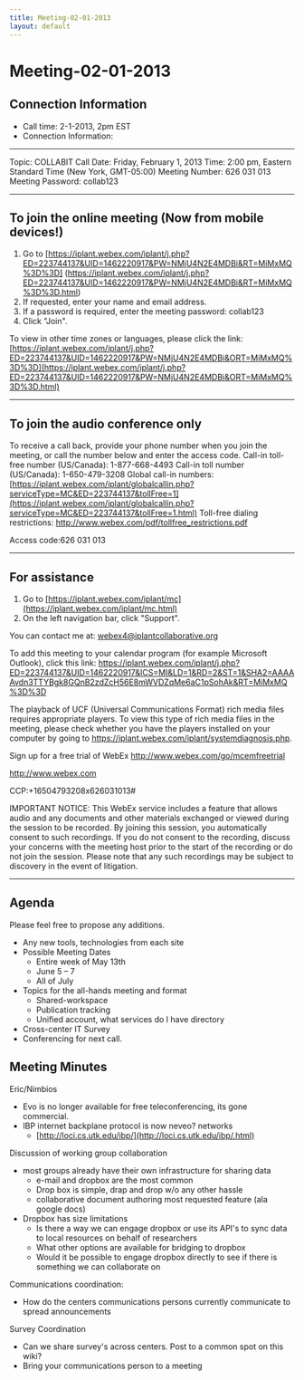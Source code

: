 ```yaml
---
title: Meeting-02-01-2013
layout: default
---
```

# Meeting-02-01-2013 

## Connection Information 

* Call time: 2-1-2013, 2pm EST
* Connection Information: 

---------------------
Topic: COLLABIT Call 
Date: Friday, February 1, 2013 
Time: 2:00 pm, Eastern Standard Time (New York, GMT-05:00) 
Meeting Number: 626 031 013 
Meeting Password: collab123 


------------------------------------------------------- 
To join the online meeting (Now from mobile devices!) 
------------------------------------------------------- 
1. Go to [https://iplant.webex.com/iplant/j.php?ED=223744137&UID=1462220917&PW=NMjU4N2E4MDBi&RT=MiMxMQ%3D%3D] (https://iplant.webex.com/iplant/j.php?ED=223744137&UID=1462220917&PW=NMjU4N2E4MDBi&RT=MiMxMQ%3D%3D.html)
2. If requested, enter your name and email address. 
3. If a password is required, enter the meeting password: collab123 
4. Click "Join". 

To view in other time zones or languages, please click the link: 
[https://iplant.webex.com/iplant/j.php?ED=223744137&UID=1462220917&PW=NMjU4N2E4MDBi&ORT=MiMxMQ%3D%3D](https://iplant.webex.com/iplant/j.php?ED=223744137&UID=1462220917&PW=NMjU4N2E4MDBi&ORT=MiMxMQ%3D%3D.html)

------------------------------------------------------- 
To join the audio conference only 
------------------------------------------------------- 
To receive a call back, provide your phone number when you join the meeting, or call the number below and enter the access code. 
Call-in toll-free number (US/Canada): 1-877-668-4493 
Call-in toll number (US/Canada): 1-650-479-3208 
Global call-in numbers: [https://iplant.webex.com/iplant/globalcallin.php?serviceType=MC&ED=223744137&tollFree=1](https://iplant.webex.com/iplant/globalcallin.php?serviceType=MC&ED=223744137&tollFree=1.html)
Toll-free dialing restrictions: http://www.webex.com/pdf/tollfree_restrictions.pdf 

Access code:626 031 013 

------------------------------------------------------- 
For assistance 
------------------------------------------------------- 
1. Go to [https://iplant.webex.com/iplant/mc](https://iplant.webex.com/iplant/mc.html) 
2. On the left navigation bar, click "Support". 

You can contact me at: 
webex4@iplantcollaborative.org 


To add this meeting to your calendar program (for example Microsoft Outlook), click this link: 
https://iplant.webex.com/iplant/j.php?ED=223744137&UID=1462220917&ICS=MI&LD=1&RD=2&ST=1&SHA2=AAAAAvdn3TTYBgk8GQnB2zdZcH56E8mWVDZqMe6aC1pSohAk&RT=MiMxMQ%3D%3D 

The playback of UCF (Universal Communications Format) rich media files requires appropriate players. To view this type of rich media files in the meeting, please check whether you have the players installed on your computer by going to https://iplant.webex.com/iplant/systemdiagnosis.php. 

Sign up for a free trial of WebEx 
http://www.webex.com/go/mcemfreetrial 

http://www.webex.com 

CCP:+16504793208x626031013# 

IMPORTANT NOTICE: This WebEx service includes a feature that allows audio and any documents and other materials exchanged or viewed during the session to be recorded. By joining this session, you automatically consent to such recordings. If you do not consent to the recording, discuss your concerns with the meeting host prior to the start of the recording or do not join the session. Please note that any such recordings may be subject to discovery in the event of litigation. 

-----------------------------------------------------------------------------------------------------------------------------------------------------------------------------------------------------------------------------------------------------------------------------------------------------------------------------------------------------------------------------------------------------------------------------------------------------------------------------------------------
## Agenda 
Please feel free to propose any additions.

* Any new tools, technologies from each site
* Possible Meeting Dates
  * Entire week of May 13th
  * June 5 – 7
  * All of July
* Topics for the all-hands meeting and format
  * Shared-workspace
  * Publication tracking
  * Unified account, what services do I have directory
* Cross-center IT Survey
* Conferencing for next call.

## Meeting Minutes

Eric/Nimbios

* Evo is no longer available for free teleconferencing, its gone commercial.
* IBP internet backplane protocol is now neveo? networks 
  * [http://loci.cs.utk.edu/ibp/](http://loci.cs.utk.edu/ibp/.html)

Discussion of working group collaboration

* most groups already have their own infrastructure for sharing data
  * e-mail and dropbox are the most common
  * Drop box is simple, drap and drop w/o any other hassle
  * collaborative document authoring most requested feature (ala google docs)
* Dropbox has size limitations
  * Is there a way we can engage dropbox or use its API's to sync data to local resources on behalf of researchers
  * What other options are available for bridging to dropbox
  * Would it be possible to engage dropbox directly to see if there is something we can collaborate on

Communications coordination:

* How do the centers communications persons currently communicate to spread announcements

Survey Coordination

* Can we share survey's across centers. Post to a common spot on this wiki?
* Bring your communications person to a meeting

